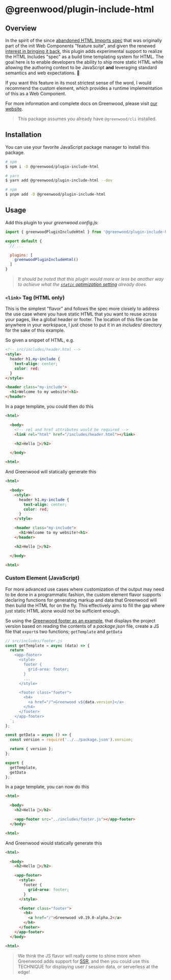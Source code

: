 # @greenwood/plugin-include-html

## Overview

In the spirit of the since [abandoned HTML Imports spec](https://www.html5rocks.com/en/tutorials/webcomponents/imports/) that was originally part of the init Web Components "feature suite", and given the renewed [interest in bringing it back](https://github.com/whatwg/html/issues/2791), this plugin adds experimental support to realize the HTML Includes "spec" as a build time templating system for HTML.  The goal here is to enable developers the ability to ship more static HTML while allowing the authoring context to be JavaScript **and** leveraging standard semantics and web expectations. 💚

If you want this feature in its most strictest sense of the word, I would recommend the [**<html-include>**](https://github.com/justinfagnani/html-include-element) custom element, which provides a runtime implementation of this as a Web Component.

For more information and complete docs on Greenwood, please visit [our website](https://www.greenwoodjs.dev).

> This package assumes you already have `@greenwood/cli` installed.

## Installation

You can use your favorite JavaScript package manager to install this package.

```bash
# npm
$ npm i -D @greenwood/plugin-include-html

# yarn
$ yarn add @greenwood/plugin-include-html --dev

# npm
$ pnpm add -D @greenwood/plugin-include-html
```

## Usage

Add this plugin to your _greenwood.config.js_:

```javascript
import { greenwoodPluginIncludeHtml } from '@greenwood/plugin-include-html';

export default {
  // ...

  plugins: [
    greenwoodPluginIncludeHtml()
  ]
}
```

> _It should be noted that this plugin would more or less be another way to achieve what the [`static` optimization setting](https://www.greenwoodjs.io/docs/configuration/#optimization) already does._

### `<link>` Tag (HTML only)

This is the simplest "flavor" and follows the spec more closely to address the use case where you have static HTML that you want to reuse across your pages, like a global header or footer.  The location of this file can be anywhere in your workspace, I just chose to put it in an _includes/_ directory for the sake of this example.

So given a snippet of HTML, e.g.
```html
<!-- src/includes/header.html -->
<style>
  header h1.my-include {
    text-align: center;
    color: red;
  }
</style>

<header class="my-include">
  <h1>Welcome to my website!<h1>
</header>
```

In a page template, you could then do this
```html
<html>

  <body>
    <!-- rel and href attributes would be required -->
    <link rel="html" href="/includes/header.html"></link>

    <h2>Hello 👋</h2>

  </body>

<html>
```

And Greenwood will statically generate this
```html
<html>

  <body>
    <style>
      header h1.my-include {
        text-align: center;
        color: red;
      }
    </style>

    <header class="my-include">
      <h1>Welcome to my website!<h1>
    </header>

    <h2>Hello 👋</h2>

  </body>

<html>
```

### Custom Element (JavaScript)

For more advanced use cases where customization of the output may need to be done in a programmatic fashion, the custom element flavor supports declaring functions for generating markup and data that Greenwood will then build the HTML for on the fly.  This effectively aims to fill the gap where just static HTML alone would not be sufficient enough.

So using the [Greenwood footer as an example](https://github.com/ProjectEvergreen/greenwood/blob/master/www/includes/footer.js), that displays the project version based on reading the contents of a _package.json_ file, create a JS file that `export`s two functions; `getTemplate` and `getData`
```js
// src/includes/footer.js
const getTemplate = async (data) => {
  return `
    <app-footer>
      <style>
        footer {
          grid-area: footer;
        }
        ...
      </style>

      <footer class="footer">
        <h4>
          <a href="/">Greenwood v${data.version}</a>
        </h4>
      </footer>
    </app-footer>
  `;
};

const getData = async () => {
  const version = require('../../package.json').version;

  return { version };
};

export {
  getTemplate,
  getData
};
```

In a page template, you can now do this
```html
<html>

  <body>
    <h2>Hello 👋</h2>

    <app-footer src="../includes/footer.js"></app-footer>
  </body>

<html>
```

And Greenwood would statically generate this
```html
<html>

  <body>
    <h2>Hello 👋</h2>

    <app-footer>
      <style>
        footer {
          grid-area: footer;
        }
      </style>

      <footer class="footer">
        <h4>
          <a href="/">Greenwood v0.19.0-alpha.2</a>
        </h4>
      </footer>
    </app-footer>
  </body>

<html>
```

> We think the JS flavor will really come to shine more when Greenwood adds support for [SSR](https://github.com/ProjectEvergreen/greenwood/issues/708), and then you could use this TECHNIQUE for displaying user / session data, or serverless at the edge!
